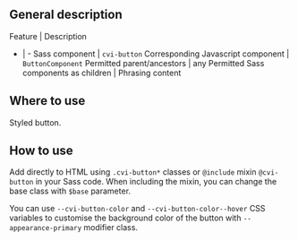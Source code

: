 ## General description

Feature | Description
- | -
Sass component | `cvi-button`
Corresponding Javascript component | `ButtonComponent`
Permitted parent/ancestors | any
Permitted Sass components as children | Phrasing content

## Where to use

Styled button.

## How to use

Add directly to HTML using `.cvi-button*` classes or `@include` mixin `@cvi-button` in your Sass code. When including the mixin, you can change the base class with `$base` parameter.

You can use `--cvi-button-color` and `--cvi-button-color--hover` CSS variables to customise the background color of the button with `--appearance-primary` modifier class.
